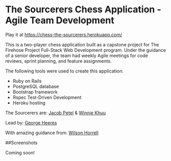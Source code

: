 # The Sourcerers Chess Application - Agile Team Development

Play it at https://chess-the-sourcerers.herokuapp.com/

This is a two-player chess application built as a capstone project for The Firehose Project Full-Stack Web Development program.  Under the guidance of a senior developer, the team had weekly Agile meetings for code reviews, sprint planning, and feature assignments.

The following tools were used to create this application:

* Ruby on Rails
* PostgreSQL database
* Bootstrap framework
* Rspec Test-Driven Development
* Heroku hosting

The Sourcerers are:
<a href="https://github.com/jpetel">Jacob Petel</a> & 
<a href="https://github.com/khuuwinnie">Winnie Khuu</a>

Lead by:
<a href="https://github.com/gheeres">George Heeres</a>

With amazing guidance from:
<a href="https://github.com/BigPhatNerd">Wilson Horrell</a>

##Screenshots

Coming soon!
